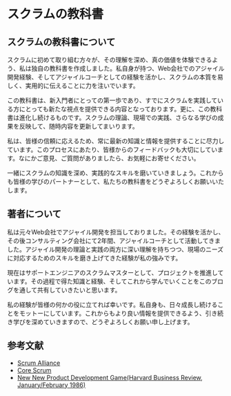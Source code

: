 # スクラムの教科書

## スクラムの教科書について

スクラムに初めて取り組む方々が、その理解を深め、真の価値を体験できるよう、私は独自の教科書を作成しました。私自身が持つ、Web会社でのアジャイル開発経験、そしてアジャイルコーチとしての経験を活かし、スクラムの本質を易しく、実用的に伝えることに力を注いでいます。

この教科書は、新入門者にとっての第一歩であり、すでにスクラムを実践している方にとっても新たな視点を提供できる内容となっております。更に、この教科書は進化し続けるものです。スクラムの理論、現場での実践、さらなる学びの成果を反映して、随時内容を更新してまいります。

私は、皆様の信頼に応えるため、常に最新の知識と情報を提供することに尽力しています。このプロセスにあたり、皆様からのフィードバックも大切にしています。なにかご意見、ご質問がありましたら、お気軽にお寄せください。

一緒にスクラムの知識を深め、実践的なスキルを磨いていきましょう。これからも皆様の学びのパートナーとして、私たちの教科書をどうぞよろしくお願いいたします。

## 著者について

私は元々Web会社でアジャイル開発を担当しておりました。その経験を活かし、その後コンサルティング会社にて2年間、アジャイルコーチとして活動してきました。アジャイル開発の理論と実践の両方に深い理解を持ちつつ、現場のニーズに対応するためのスキルを磨き上げてきた経験が私の強みです。

現在はサポートエンジニアのスクラムマスターとして、プロジェクトを推進しています。その過程で得た知識と経験、そしてこれから学んでいくことをこのブログを通して共有していきたいと思います。

私の経験が皆様の何かの役に立てれば幸いです。私自身も、日々成長し続けることをモットーにしています。これからもより良い情報を提供できるよう、引き続き学びを深めていきますので、どうぞよろしくお願い申し上げます。

## 参考文献
 * [Scrum Alliance](https://www.scrumalliance.org/about-scrum/overview)
 * [Core Scrum](https://www.scrumalliance.org/ScrumRedesignDEVSite/media/ScrumAllianceMedia/Files%20and%20PDFs/Learn%20About%20Scrum/Core-Scrum.pdf)
 * [New New Product Development Game(Harvard Business Review, January/February 1986)](https://hbr.org/1986/01/the-new-new-product-development-game)
